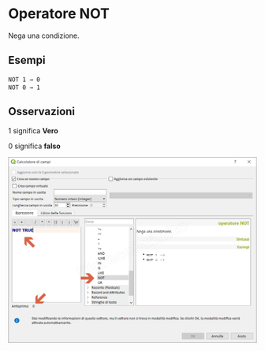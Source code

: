 # Operatore NOT

Nega una condizione.

## Esempi
```
NOT 1 → 0
NOT 0 → 1
```

## Osservazioni

1 significa **Vero**

0 significa **falso**

![](../../img/operatori/NOT1.png)